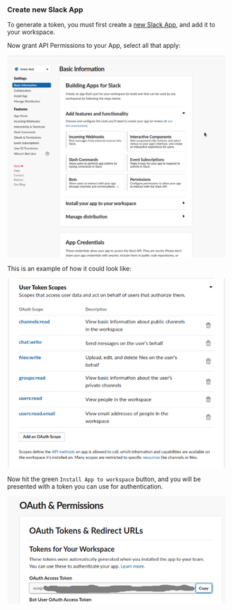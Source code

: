 ### Create new Slack App

To generate a token, you must first create a [new Slack App](https://api.slack.com/apps/new), and add it to your workspace.


Now grant API Permissions to your App, select all that apply:

![alt text](permissions.gif)

This is an example of how it could look like:

![alt text](scope_example.png)

Now hit the green `Install App to workspace` button, and you will be presented with a token you can use
for authentication.

![alt text](token.png)